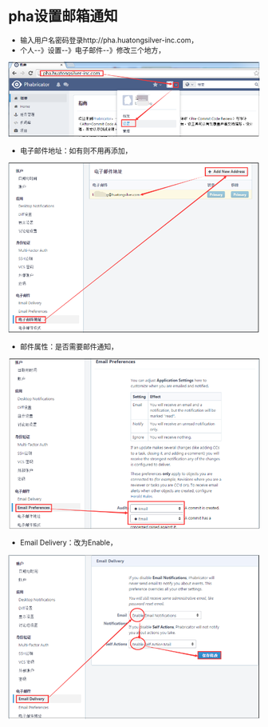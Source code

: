 # pha设置邮箱通知

- 输入用户名密码登录http://pha.huatongsilver-inc.com，
- 个人--》设置--》电子邮件--》修改三个地方，

![](pic/QQ截图20170426150615.png)



- 电子邮件地址：如有则不用再添加，

![](pic/QQ截图20170426150943.png)



- 邮件属性：是否需要邮件通知，

![](pic/QQ截图20170426151149.png)

- Email Delivery：改为Enable，

![](pic/QQ截图20170426151324.png)